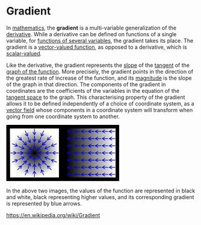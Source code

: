 # Gradient

In [mathematics](https://en.wikipedia.org/wiki/Mathematics), the **gradient** is a multi-variable generalization of the [derivative](https://en.wikipedia.org/wiki/Derivative). While a derivative can be defined on functions of a single variable, for [functions of several variables](https://en.wikipedia.org/wiki/Function_of_several_variables), the gradient takes its place. The gradient is a [vector-valued function](https://en.wikipedia.org/wiki/Vector-valued_function), as opposed to a derivative, which is [scalar-valued](https://en.wikipedia.org/wiki/Scalar-valued_function).

Like the derivative, the gradient represents the [slope](https://en.wikipedia.org/wiki/Slope) of the [tangent](https://en.wikipedia.org/wiki/Tangent) of the [graph of the function](https://en.wikipedia.org/wiki/Graph_of_a_function). More precisely, the gradient points in the direction of the greatest rate of increase of the function, and its [magnitude](https://en.wikipedia.org/wiki/Magnitude_(mathematics)) is the slope of the graph in that direction. The components of the gradient in coordinates are the coefficients of the variables in the equation of the [tangent space](https://en.wikipedia.org/wiki/Tangent_space) to the graph. This characterising property of the gradient allows it to be defined independently of a choice of coordinate system, as a [vector field](https://en.wikipedia.org/wiki/Vector_field) whose components in a coordinate system will transform when going from one coordinate system to another.

![image](../../media/Gradient-image1.jpg)

In the above two images, the values of the function are represented in black and white, black representing higher values, and its corresponding gradient is represented by blue arrows.

<https://en.wikipedia.org/wiki/Gradient>
